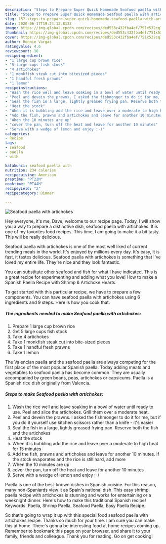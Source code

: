 ```yaml
---
description: "Steps to Prepare Super Quick Homemade Seafood paella with artichokes"
title: "Steps to Prepare Super Quick Homemade Seafood paella with artichokes"
slug: 157-steps-to-prepare-super-quick-homemade-seafood-paella-with-artichokes
date: 2020-06-17T19:24:12.813Z
image: https://img-global.cpcdn.com/recipes/ded553c432fba4ef/751x532cq70/seafood-paella-with-artichokes-recipe-main-photo.jpg
thumbnail: https://img-global.cpcdn.com/recipes/ded553c432fba4ef/751x532cq70/seafood-paella-with-artichokes-recipe-main-photo.jpg
cover: https://img-global.cpcdn.com/recipes/ded553c432fba4ef/751x532cq70/seafood-paella-with-artichokes-recipe-main-photo.jpg
author: Ronnie Vargas
ratingvalue: 4.6
reviewcount: 10
recipeingredient:
- "1 large cup brown rice"
- "5 large cups fish stock"
- "4 artichokes"
- "1 monkfish steak cut into bitesized pieces"
- "1 handful fresh prawns"
- "1 lemon"
recipeinstructions:
- "Wash the rice well and leave soaking in a bowl of water until ready to use. Peel and slice the artichokes. Grill them over a moderate heat."
- "Peel and devein the prawns. I asked the fishmonger to do it for me, but if you do it yourself use kitchen scissors rather than a knife - it&#39;s easier"
- "Seal the fish in a large, lightly greased frying pan. Reserve both the fish and the artichokes"
- "Heat the stock"
- "When it is bubbling add the rice and leave over a moderate to high heat for 15 minutes"
- "Add the fish, prawns and artichokes and leave for another 10 minutes. If the stock evaporates and the rice is still hard, add more"
- "When the 10 minutes are up"
- "cover the pan, turn off the heat and leave for another 10 minutes"
- "Serve with a wedge of lemon and enjoy :-)"
categories:
- Recipe
tags:
- seafood
- paella
- with

katakunci: seafood paella with 
nutrition: 234 calories
recipecuisine: American
preptime: "PT22M"
cooktime: "PT44M"
recipeyield: "2"
recipecategory: Dinner

---
```



![Seafood paella with artichokes](https://img-global.cpcdn.com/recipes/ded553c432fba4ef/751x532cq70/seafood-paella-with-artichokes-recipe-main-photo.jpg)

Hey everyone, it's me, Dave, welcome to our recipe page. Today, I will show you a way to prepare a distinctive dish, seafood paella with artichokes. It is one of my favorites food recipes. This time, I am going to make it a bit tasty. This will be really delicious.

Seafood paella with artichokes is one of the most well liked of current trending meals in the world. It's enjoyed by millions every day. It's easy, it is fast, it tastes delicious. Seafood paella with artichokes is something that I've loved my entire life. They're nice and they look fantastic.

You can substitute other seafood and fish for what I have indicated. This is a great recipe for experimenting and adding what you love! How to make a Spanish Paella Recipe with Shrimp &amp; Artichoke Hearts.


To get started with this particular recipe, we have to prepare a few components. You can have seafood paella with artichokes using 6 ingredients and 9 steps. Here is how you cook that.

<!--inarticleads1-->

##### The ingredients needed to make Seafood paella with artichokes:

1. Prepare 1 large cup brown rice
1. Get 5 large cups fish stock
1. Take 4 artichokes
1. Take 1 monkfish steak cut into bite-sized pieces
1. Take 1 handful fresh prawns
1. Take 1 lemon


The Valencian paella and the seafood paella are always competing for the first place of the most popular Spanish paella. Today adding meats and vegetables to seafood paella has become common. They are usually accompanied by green beans, peas, artichokes or capsicums. Paella is a Spanish rice dish originally from Valencia. 

<!--inarticleads2-->

##### Steps to make Seafood paella with artichokes:

1. Wash the rice well and leave soaking in a bowl of water until ready to use. Peel and slice the artichokes. Grill them over a moderate heat.
1. Peel and devein the prawns. I asked the fishmonger to do it for me, but if you do it yourself use kitchen scissors rather than a knife - it&#39;s easier
1. Seal the fish in a large, lightly greased frying pan. Reserve both the fish and the artichokes
1. Heat the stock
1. When it is bubbling add the rice and leave over a moderate to high heat for 15 minutes
1. Add the fish, prawns and artichokes and leave for another 10 minutes. If the stock evaporates and the rice is still hard, add more
1. When the 10 minutes are up
1. cover the pan, turn off the heat and leave for another 10 minutes
1. Serve with a wedge of lemon and enjoy :-)


Paella is one of the best-known dishes in Spanish cuisine. For this reason, many non-Spaniards view it as Spain&#39;s national dish. This easy shrimp paella recipe with artichokes is stunning and works for entertaining or a weeknight dinner. Here&#39;s how to make this traditional Spanish recipe! Keywords: Paella, Shrimp Paella, Seafood Paella, Easy Paella Recipe. 

So that's going to wrap it up with this special food seafood paella with artichokes recipe. Thanks so much for your time. I am sure you can make this at home. There's gonna be interesting food at home recipes coming up. Remember to bookmark this page on your browser, and share it to your family, friends and colleague. Thank you for reading. Go on get cooking!
